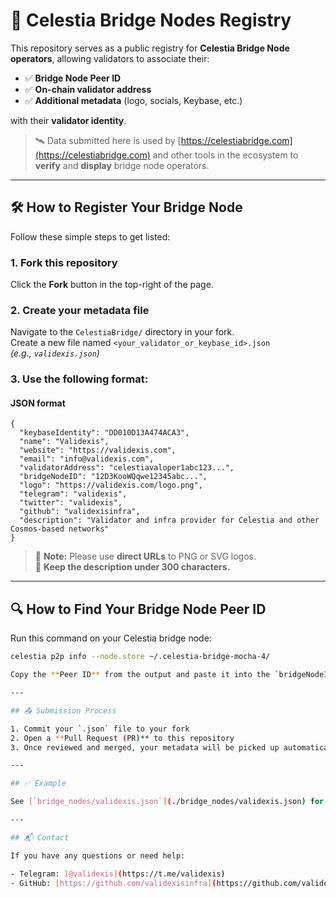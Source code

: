 # 🌉 Celestia Bridge Nodes Registry

This repository serves as a public registry for **Celestia Bridge Node operators**, allowing validators to associate their:

- ✅ **Bridge Node Peer ID**
- ✅ **On-chain validator address**
- ✅ **Additional metadata** (logo, socials, Keybase, etc.)

with their **validator identity**.

> 🛰️ Data submitted here is used by [https://celestiabridge.com](https://celestiabridge.com) and other tools in the ecosystem to **verify** and **display** bridge node operators.

---

## 🛠 How to Register Your Bridge Node

Follow these simple steps to get listed:

### 1. Fork this repository  
Click the **Fork** button in the top-right of the page.

### 2. Create your metadata file  
Navigate to the `CelestiaBridge/` directory in your fork.  
Create a new file named `<your_validator_or_keybase_id>.json`  
_(e.g., `validexis.json`)_

### 3. Use the following format:

#### JSON format

```
{
  "keybaseIdentity": "DD010D13A474ACA3",
  "name": "Validexis",
  "website": "https://validexis.com",
  "email": "info@validexis.com",
  "validatorAddress": "celestiavaloper1abc123...",
  "bridgeNodeID": "12D3KooWQqwe12345abc...",
  "logo": "https://validexis.com/logo.png",
  "telegram": "validexis",
  "twitter": "validexis",
  "github": "validexisinfra",
  "description": "Validator and infra provider for Celestia and other Cosmos-based networks"
}
```

> 📌 **Note:** Please use **direct URLs** to PNG or SVG logos.  
> 🧾 **Keep the description under 300 characters.**

---

## 🔍 How to Find Your Bridge Node Peer ID

Run this command on your Celestia bridge node:

```bash
celestia p2p info --node.store ~/.celestia-bridge-mocha-4/

Copy the **Peer ID** from the output and paste it into the `bridgeNodeID` field of your JSON file.

---

## 📤 Submission Process

1. Commit your `.json` file to your fork  
2. Open a **Pull Request (PR)** to this repository  
3. Once reviewed and merged, your metadata will be picked up automatically by [https://celestiabridge.com](https://celestiabridge.com) and similar tools

---

## ✅ Example

See [`bridge_nodes/validexis.json`](./bridge_nodes/validexis.json) for a real-world example.

---

## 📬 Contact

If you have any questions or need help:

- Telegram: [@validexis](https://t.me/validexis)
- GitHub: [https://github.com/validexisinfra](https://github.com/validexisinfra)

